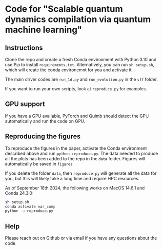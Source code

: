 # Code for "Scalable quantum dynamics compilation via quantum machine learning"

## Instructions 
Clone the repo and create a fresh Conda environment with Python 3.10 and use Pip to install `requirements.txt`. 
Alternatively, you can run `sh setup.sh`, which will create the conda environemnt for you and activate it. 

The main driver codes are `run_1d.py` and `run_evolution.py` in the `vff` folder.

If you want to run your own scripts, look at `reproduce.py` for examples.

## GPU support
If you have a GPU available, PyTorch and Quimb should detect the GPU automatically and run the code on GPU.

## Reproducing the figures

To reproduce the figures in the paper, activate the Conda environment described above and run `python reproduce.py`.
The data needed to produce all the plots has been added to the repo in the `data` folder.
Figures will automatically be saved in `figures`

If you delete the folder `data`, then `reproduce.py` will generate all the data
for you, but this will likely take a long time and require HPC resources.

As of September 18th 2024, the following works on MacOS 14.6.1 and Conda 24.3.0:

```bash
sh setup.sh
conda activate var_comp
python -u reproduce.py
```

## Help

Please reach out on Github or via email if you have any questions about the code.
